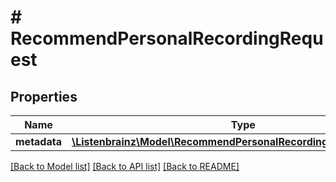 # # RecommendPersonalRecordingRequest

## Properties

Name | Type | Description | Notes
------------ | ------------- | ------------- | -------------
**metadata** | [**\Listenbrainz\Model\RecommendPersonalRecordingRequestMetadata**](RecommendPersonalRecordingRequestMetadata.md) |  | [optional]

[[Back to Model list]](../../README.md#models) [[Back to API list]](../../README.md#endpoints) [[Back to README]](../../README.md)
